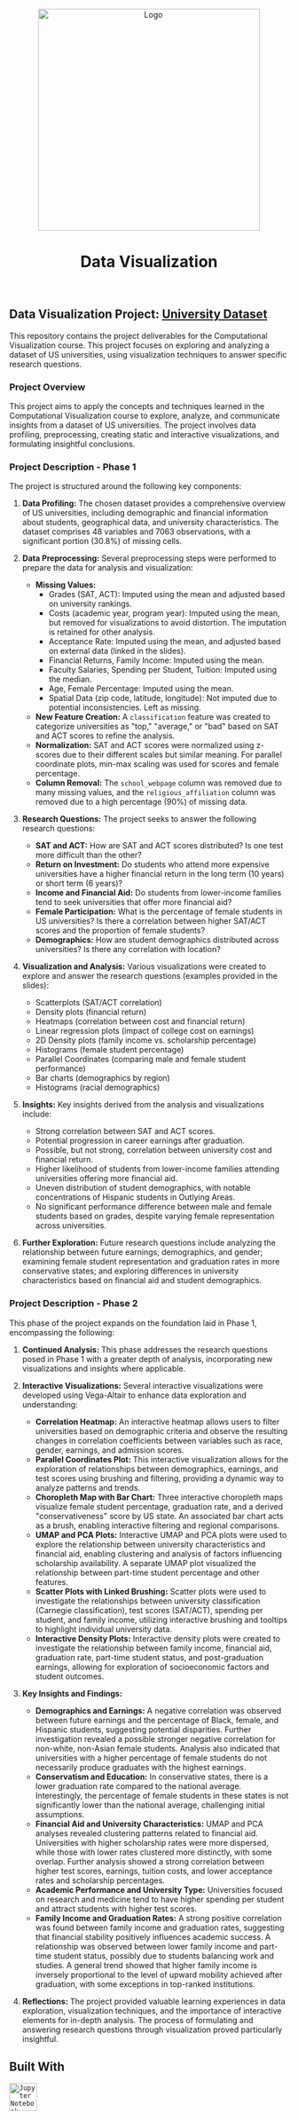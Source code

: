 <br />
<div align="center">
    <img src="https://www.opendatasoft.com/wp-content/uploads/2022/08/Blog-thumbnail.png" alt="Logo" width="400">
  </a>

  <h1 align="center">Data Visualization</h1>
  <br>
</div>

## Data Visualization Project: <a href="https://openml.org/search?type=data&id=42723&sort=runs&status=active"> University Dataset </a>

This repository contains the project deliverables for the Computational Visualization course.  This project focuses on exploring and analyzing a dataset of US universities, using visualization techniques to answer specific research questions.

### Project Overview

This project aims to apply the concepts and techniques learned in the Computational Visualization course to explore, analyze, and communicate insights from a dataset of US universities.  The project involves data profiling, preprocessing, creating static and interactive visualizations, and formulating insightful conclusions.

### Project Description - Phase 1

The project is structured around the following key components:

1. **Data Profiling:** The chosen dataset provides a comprehensive overview of US universities, including demographic and financial information about students, geographical data, and university characteristics. The dataset comprises 48 variables and 7063 observations, with a significant portion (30.8%) of missing cells.

2. **Data Preprocessing:**  Several preprocessing steps were performed to prepare the data for analysis and visualization:
    * **Missing Values:**
        * Grades (SAT, ACT): Imputed using the mean and adjusted based on university rankings.
        * Costs (academic year, program year): Imputed using the mean, but removed for visualizations to avoid distortion.  The imputation is retained for other analysis.
        * Acceptance Rate: Imputed using the mean, and adjusted based on external data (linked in the slides).
        * Financial Returns, Family Income: Imputed using the mean.
        * Faculty Salaries, Spending per Student, Tuition: Imputed using the median.
        * Age, Female Percentage: Imputed using the mean.
        * Spatial Data (zip code, latitude, longitude):  Not imputed due to potential inconsistencies. Left as missing.
    * **New Feature Creation:** A `classification` feature was created to categorize universities as "top," "average," or "bad" based on SAT and ACT scores to refine the analysis.
    * **Normalization:**  SAT and ACT scores were normalized using z-scores due to their different scales but similar meaning. For parallel coordinate plots, min-max scaling was used for scores and female percentage.
    * **Column Removal:** The `school_webpage` column was removed due to many missing values, and the `religious_affiliation` column was removed due to a high percentage (90%) of missing data.


3. **Research Questions:**  The project seeks to answer the following research questions:
    * **SAT and ACT:** How are SAT and ACT scores distributed? Is one test more difficult than the other?
    * **Return on Investment:**  Do students who attend more expensive universities have a higher financial return in the long term (10 years) or short term (6 years)?
    * **Income and Financial Aid:** Do students from lower-income families tend to seek universities that offer more financial aid?
    * **Female Participation:**  What is the percentage of female students in US universities? Is there a correlation between higher SAT/ACT scores and the proportion of female students?
    * **Demographics:** How are student demographics distributed across universities? Is there any correlation with location?

4. **Visualization and Analysis:** Various visualizations were created to explore and answer the research questions (examples provided in the slides):
    * Scatterplots (SAT/ACT correlation)
    * Density plots (financial return)
    * Heatmaps (correlation between cost and financial return)
    * Linear regression plots (impact of college cost on earnings)
    * 2D Density plots (family income vs. scholarship percentage)
    * Histograms (female student percentage)
    * Parallel Coordinates (comparing male and female student performance)
    * Bar charts (demographics by region)
    * Histograms (racial demographics)


5. **Insights:**  Key insights derived from the analysis and visualizations include:
    * Strong correlation between SAT and ACT scores.
    * Potential progression in career earnings after graduation.
    * Possible, but not strong, correlation between university cost and financial return.
    * Higher likelihood of students from lower-income families attending universities offering more financial aid.
    * Uneven distribution of student demographics, with notable concentrations of Hispanic students in Outlying Areas.
    * No significant performance difference between male and female students based on grades, despite varying female representation across universities.

6. **Further Exploration:** Future research questions include analyzing the relationship between future earnings, demographics, and gender; examining female student representation and graduation rates in more conservative states; and exploring differences in university characteristics based on financial aid and student demographics.

### Project Description - Phase 2

This phase of the project expands on the foundation laid in Phase 1, encompassing the following:

1. **Continued Analysis:**  This phase addresses the research questions posed in Phase 1 with a greater depth of analysis, incorporating new visualizations and insights where applicable.

2. **Interactive Visualizations:** Several interactive visualizations were developed using Vega-Altair to enhance data exploration and understanding:
    * **Correlation Heatmap:** An interactive heatmap allows users to filter universities based on demographic criteria and observe the resulting changes in correlation coefficients between variables such as race, gender, earnings, and admission scores.
    * **Parallel Coordinates Plot:** This interactive visualization allows for the exploration of relationships between demographics, earnings, and test scores using brushing and filtering, providing a dynamic way to analyze patterns and trends.
    * **Choropleth Map with Bar Chart:** Three interactive choropleth maps visualize female student percentage, graduation rate, and a derived "conservativeness" score by US state.  An associated bar chart acts as a brush, enabling interactive filtering and regional comparisons.
    * **UMAP and PCA Plots:**  Interactive UMAP and PCA plots were used to explore the relationship between university characteristics and financial aid, enabling clustering and analysis of factors influencing scholarship availability.  A separate UMAP plot visualized the relationship between part-time student percentage and other features.
    * **Scatter Plots with Linked Brushing:** Scatter plots were used to investigate the relationships between university classification (Carnegie classification), test scores (SAT/ACT), spending per student, and family income, utilizing interactive brushing and tooltips to highlight individual university data.
    * **Interactive Density Plots:**  Interactive density plots were created to investigate the relationship between family income, financial aid, graduation rate, part-time student status, and post-graduation earnings, allowing for exploration of socioeconomic factors and student outcomes.


3. **Key Insights and Findings:**

    * **Demographics and Earnings:**  A negative correlation was observed between future earnings and the percentage of Black, female, and Hispanic students, suggesting potential disparities.  Further investigation revealed a possible stronger negative correlation for non-white, non-Asian female students.  Analysis also indicated that universities with a higher percentage of female students do not necessarily produce graduates with the highest earnings.
    * **Conservatism and Education:** In conservative states, there is a lower graduation rate compared to the national average.  Interestingly, the percentage of female students in these states is not significantly lower than the national average, challenging initial assumptions.
    * **Financial Aid and University Characteristics:** UMAP and PCA analyses revealed clustering patterns related to financial aid.  Universities with higher scholarship rates were more dispersed, while those with lower rates clustered more distinctly, with some overlap.  Further analysis showed a strong correlation between higher test scores, earnings, tuition costs, and lower acceptance rates and scholarship percentages.
    * **Academic Performance and University Type:** Universities focused on research and medicine tend to have higher spending per student and attract students with higher test scores.
    * **Family Income and Graduation Rates:** A strong positive correlation was found between family income and graduation rates, suggesting that financial stability positively influences academic success.  A relationship was observed between lower family income and part-time student status, possibly due to students balancing work and studies.  A general trend showed that higher family income is inversely proportional to the level of upward mobility achieved after graduation, with some exceptions in top-ranked institutions.

4. **Reflections:** The project provided valuable learning experiences in data exploration, visualization techniques, and the importance of interactive elements for in-depth analysis.  The process of formulating and answering research questions through visualization proved particularly insightful.

 
## Built With

<code><img width="50" src="https://user-images.githubusercontent.com/25181517/183914128-3fc88b4a-4ac1-40e6-9443-9a30182379b7.png" alt="Jupyter Notebook" title="Jupyter Notebook"/></code>
